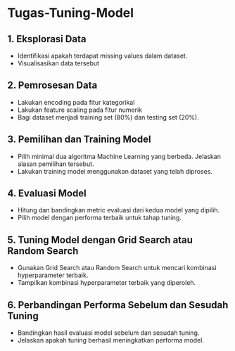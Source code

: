 # Tugas-Tuning-Model

## 1. Eksplorasi Data  

- Identifikasi apakah terdapat missing values dalam dataset. 
- Visualisasikan data tersebut

## 2. Pemrosesan Data 

- Lakukan encoding pada fitur kategorikal 
- Lakukan feature scaling pada fitur numerik 
- Bagi dataset menjadi training set (80%) dan testing set (20%).

## 3. Pemilihan dan Training Model 

- Pilih minimal dua algoritma Machine Learning yang berbeda. Jelaskan alasan pemilihan tersebut.
- Lakukan training model menggunakan dataset yang telah diproses.

## 4. Evaluasi Model 

- Hitung dan bandingkan metric evaluasi dari kedua model yang dipilih. 
- Pilih model dengan performa terbaik untuk tahap tuning.

## 5. Tuning Model dengan Grid Search atau Random Search 
- Gunakan Grid Search atau Random Search untuk mencari kombinasi hyperparameter terbaik. 
- Tampilkan kombinasi hyperparameter terbaik yang diperoleh.

## 6. Perbandingan Performa Sebelum dan Sesudah Tuning 

- Bandingkan hasil evaluasi model sebelum dan sesudah tuning.  
- Jelaskan apakah tuning berhasil meningkatkan performa model.
